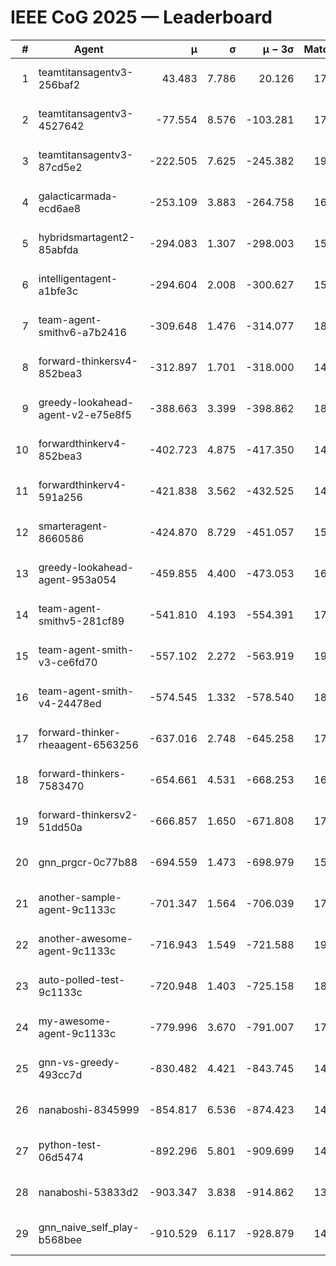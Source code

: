# IEEE CoG 2025 — Leaderboard

| # | Agent | μ | σ | μ − 3σ | Matches | Updated |
|---:|---|---:|---:|---:|---:|---|
| 1 | teamtitansagentv3-256baf2 | 43.483 | 7.786 | 20.126 | 17996 | 2025-08-24 06:26 |
| 2 | teamtitansagentv3-4527642 | -77.554 | 8.576 | -103.281 | 17730 | 2025-08-24 06:26 |
| 3 | teamtitansagentv3-87cd5e2 | -222.505 | 7.625 | -245.382 | 19026 | 2025-08-24 06:26 |
| 4 | galacticarmada-ecd6ae8 | -253.109 | 3.883 | -264.758 | 16680 | 2025-08-24 06:26 |
| 5 | hybridsmartagent2-85abfda | -294.083 | 1.307 | -298.003 | 15080 | 2025-08-24 06:26 |
| 6 | intelligentagent-a1bfe3c | -294.604 | 2.008 | -300.627 | 15239 | 2025-08-24 06:26 |
| 7 | team-agent-smithv6-a7b2416 | -309.648 | 1.476 | -314.077 | 18020 | 2025-08-24 06:26 |
| 8 | forward-thinkersv4-852bea3 | -312.897 | 1.701 | -318.000 | 14616 | 2025-08-24 06:26 |
| 9 | greedy-lookahead-agent-v2-e75e8f5 | -388.663 | 3.399 | -398.862 | 18268 | 2025-08-24 06:26 |
| 10 | forwardthinkerv4-852bea3 | -402.723 | 4.875 | -417.350 | 14570 | 2025-08-24 06:26 |
| 11 | forwardthinkerv4-591a256 | -421.838 | 3.562 | -432.525 | 14815 | 2025-08-24 06:26 |
| 12 | smarteragent-8660586 | -424.870 | 8.729 | -451.057 | 15060 | 2025-08-24 06:26 |
| 13 | greedy-lookahead-agent-953a054 | -459.855 | 4.400 | -473.053 | 16668 | 2025-08-24 06:26 |
| 14 | team-agent-smithv5-281cf89 | -541.810 | 4.193 | -554.391 | 17560 | 2025-08-24 06:26 |
| 15 | team-agent-smith-v3-ce6fd70 | -557.102 | 2.272 | -563.919 | 19080 | 2025-08-24 06:26 |
| 16 | team-agent-smith-v4-24478ed | -574.545 | 1.332 | -578.540 | 18360 | 2025-08-24 06:26 |
| 17 | forward-thinker-rheaagent-6563256 | -637.016 | 2.748 | -645.258 | 17044 | 2025-08-24 06:26 |
| 18 | forward-thinkers-7583470 | -654.661 | 4.531 | -668.253 | 16400 | 2025-08-24 06:26 |
| 19 | forward-thinkersv2-51dd50a | -666.857 | 1.650 | -671.808 | 17264 | 2025-08-24 06:26 |
| 20 | gnn_prgcr-0c77b88 | -694.559 | 1.473 | -698.979 | 15880 | 2025-08-24 06:26 |
| 21 | another-sample-agent-9c1133c | -701.347 | 1.564 | -706.039 | 17980 | 2025-08-24 06:26 |
| 22 | another-awesome-agent-9c1133c | -716.943 | 1.549 | -721.588 | 19180 | 2025-08-24 06:26 |
| 23 | auto-polled-test-9c1133c | -720.948 | 1.403 | -725.158 | 18720 | 2025-08-24 06:26 |
| 24 | my-awesome-agent-9c1133c | -779.996 | 3.670 | -791.007 | 17980 | 2025-08-24 06:26 |
| 25 | gnn-vs-greedy-493cc7d | -830.482 | 4.421 | -843.745 | 14360 | 2025-08-24 06:26 |
| 26 | nanaboshi-8345999 | -854.817 | 6.536 | -874.423 | 14770 | 2025-08-24 06:26 |
| 27 | python-test-06d5474 | -892.296 | 5.801 | -909.699 | 14410 | 2025-08-24 06:26 |
| 28 | nanaboshi-53833d2 | -903.347 | 3.838 | -914.862 | 13820 | 2025-08-24 06:26 |
| 29 | gnn_naive_self_play-b568bee | -910.529 | 6.117 | -928.879 | 14200 | 2025-08-24 06:26 |
